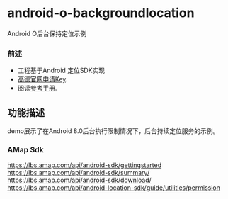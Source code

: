 # android-o-backgroundlocation
Android O后台保持定位示例

### 前述
- 工程基于Android 定位SDK实现
- [高德官网申请Key](http://lbs.amap.com/dev/#/).
- 阅读[参考手册](http://a.amap.com/lbs/static/unzip/Android_Location_Doc/index.html).

## 功能描述 ##
demo展示了在Android 8.0后台执行限制情况下，后台持续定位服务的示例。

### AMap Sdk
https://lbs.amap.com/api/android-sdk/gettingstarted
https://lbs.amap.com/api/android-sdk/summary/
https://lbs.amap.com/api/android-sdk/download/
https://lbs.amap.com/api/android-location-sdk/guide/utilities/permission
